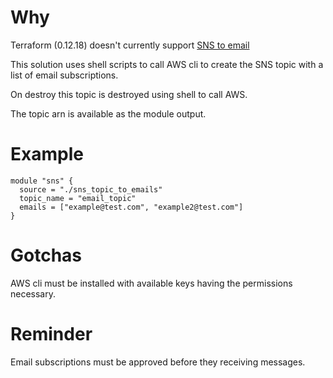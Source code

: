 # Why

Terraform (0.12.18) doesn't currently support [SNS to email](https://www.terraform.io/docs/providers/aws/r/sns_topic_subscription.html)

This solution uses shell scripts to call AWS cli to create the SNS topic with a list
of email subscriptions.

On destroy this topic is destroyed using shell to call AWS.

The topic arn is available as the module output.

# Example
```
module "sns" {
  source = "./sns_topic_to_emails"
  topic_name = "email_topic"
  emails = ["example@test.com", "example2@test.com"]
}
```

# Gotchas

AWS cli must be installed with available keys having the permissions necessary.

# Reminder

Email subscriptions must be approved before they receiving messages.
